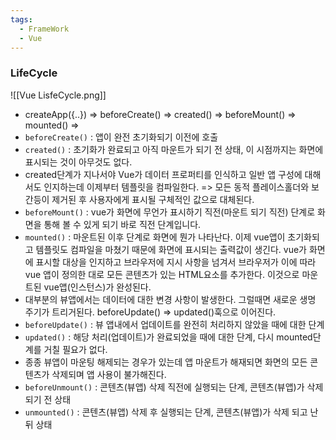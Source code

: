 ```yaml
---
tags:
  - FrameWork
  - Vue
---
```

### LifeCycle

![[Vue LisfeCycle.png]]

- createApp({..}) => beforeCreate() => created() => beforeMount() => mounted() =>
- `beforeCreate()` : 앱이 완전 초기화되기 이전에 호출
- `created()` : 초기화가 완료되고 아직 마운트가 되기 전 상태, 이 시점까지는 화면에 표시되는 것이 아무것도 없다.
- created단계가 지나서야 Vue가 데이터 프로퍼티를 인식하고 일반 앱 구성에 대해서도 인지하는데 이제부터 템플릿을 컴파일한다. => 모든 동적 플레이스홀더와 보간등이 제거된 후 사용자에게 표시될 구체적인 값으로 대체된다.
- `beforeMount()` : vue가 화면에 무언가 표시하기 직전(마운트 되기 직전) 단계로 화면을 통해 볼 수 있게 되기 바로 직전 단계입니다.
- `mounted()` : 마운트된 이후 단계로 화면에 뭔가 나타난다. 이제 vue앱이 초기화되고 템플릿도 컴파일을 마쳤기 때문에 화면에 표시되는 출력값이 생긴다. vue가 화면에 표시할 대상을 인지하고 브라우저에 지시 사항을 넘겨서 브라우저가 이에 따라 vue 앱이 정의한 대로 모든 콘텐츠가 있는 HTML요소를 추가한다. 이것으로 마운트된 vue앱(인스턴스)가 완성된다.
- 대부분의 뷰앱에서는 데이터에 대한 변경 사항이 발생한다. 그럴때면 새로운 생명 주기가 트리거된다. beforeUpdate() => updated()훅으로 이어진다.
- `beforeUpdate()` : 뷰 앱내에서 업데이트를 완전히 처리하지 않았을 때에 대한 단계
- `updated()` : 해당 처리(업데이트)가 완료되었을 때에 대한 단계, 다시 mounted단계를 거칠 필요가 없다.
- 종종 뷰앱이 마운팅 해제되는 경우가 있는데 앱 마운트가 해재되면 화면의 모든 콘텐츠가 삭제되며 앱 사용이 불가해진다.
- `beforeUnmount()` : 콘텐츠(뷰앱) 삭제 직전에 실행되는 단계, 콘텐츠(뷰앱)가 삭제 되기 전 상태
- `unmounted()` : 콘텐츠(뷰앱) 삭제 후 실행되는 단계, 콘텐츠(뷰앱)가 삭제 되고 난 뒤 상태